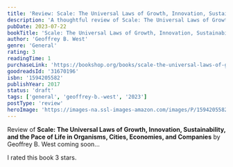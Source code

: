 ```yaml
---
title: 'Review: Scale: The Universal Laws of Growth, Innovation, Sustainability, and the Pace of Life in Organisms, Cities, Economies, and Companies'
description: 'A thoughtful review of Scale: The Universal Laws of Growth, Innovation, Sustainability, and the Pace of Life in Organisms, Cities, Economies, and Companies by Geoffrey B. West'
pubDate: 2023-07-22
bookTitle: 'Scale: The Universal Laws of Growth, Innovation, Sustainability, and the Pace of Life in Organisms, Cities, Economies, and Companies'
author: 'Geoffrey B. West'
genre: 'General'
rating: 3
readingTime: 1
purchaseLink: 'https://bookshop.org/books/scale-the-universal-laws-of-growth-innovation-sustainability-and-the-pace-of-life-in-organisms-cities-economies-and-companies/9781594205583'
goodreadsId: '31670196'
isbn: '1594205582'
publishYear: 2017
status: 'draft'
tags: ['general', 'geoffrey-b.-west', '2023']
postType: 'review'
heroImage: 'https://images-na.ssl-images-amazon.com/images/P/1594205582.01.L.jpg'
---
```


Review of **Scale: The Universal Laws of Growth, Innovation, Sustainability, and the Pace of Life in Organisms, Cities, Economies, and Companies** by Geoffrey B. West coming soon...

I rated this book 3 stars.